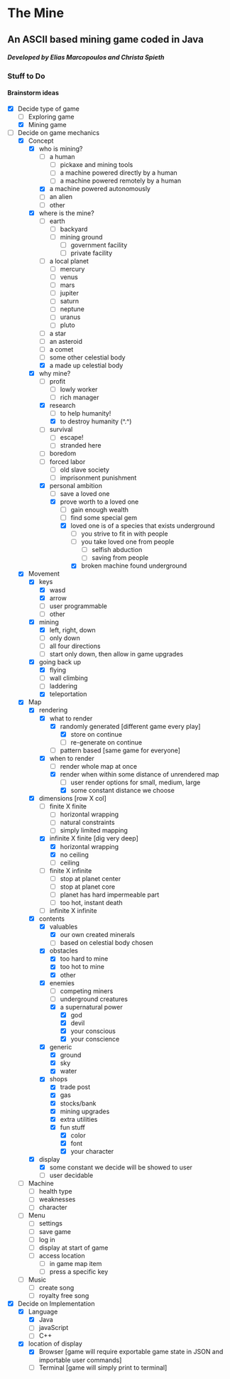 # The Mine
## An ASCII based mining game coded in Java
##### Developed by Elias Marcopoulos and Christa Spieth

### Stuff to Do
#### Brainstorm ideas
- [x] Decide type of game
  - [ ] Exploring game
  - [x] Mining game
- [ ] Decide on game mechanics
  - [x] Concept
    - [x] who is mining?
      - [ ] a human
        - [ ] pickaxe and mining tools
        - [ ] a machine powered directly by a human
        - [ ] a machine powered remotely by a human
      - [x] a machine powered autonomously
      - [ ] an alien
      - [ ] other
    - [x] where is the mine?
      - [ ] earth
        - [ ] backyard
        - [ ] mining ground
          - [ ] government facility
          - [ ] private facility
      - [ ] a local planet
        - [ ] mercury
        - [ ] venus
        - [ ] mars
        - [ ] jupiter
        - [ ] saturn
        - [ ] neptune
        - [ ] uranus
        - [ ] pluto
      - [ ] a star
      - [ ] an asteroid
      - [ ] a comet
      - [ ] some other celestial body
      - [x] a made up celestial body
    - [x] why mine?
      - [ ] profit
        - [ ] lowly worker
        - [ ] rich manager
      - [x] research
        - [ ] to help humanity!
        - [x] to destroy humanity (^.^)
      - [ ] survival
        - [ ] escape!
        - [ ] stranded here
      - [ ] boredom
      - [ ] forced labor
        - [ ] old slave society
        - [ ] imprisonment punishment
      - [x] personal ambition
        - [ ] save a loved one
        - [x] prove worth to a loved one
          - [ ] gain enough wealth
          - [ ] find some special gem
          - [x] loved one is of a species that exists underground
            - [ ] you strive to fit in with people
            - [ ] you take loved one from people
              - [ ] selfish abduction
              - [ ] saving from people
            - [x] broken machine found underground
  - [x] Movement
    - [x] keys
      - [x] wasd
      - [x] arrow
      - [ ] user programmable
      - [ ] other
    - [x] mining
      - [x] left, right, down
      - [ ] only down
      - [ ] all four directions
      - [ ] start only down, then allow in game upgrades
    - [x] going back up
      - [x] flying
      - [ ] wall climbing
      - [ ] laddering
      - [x] teleportation
  - [x] Map
    - [x] rendering
      - [x] what to render
        - [x] randomly generated [different game every play]
          - [x] store on continue
          - [ ] re-generate on continue
        - [ ] pattern based [same game for everyone]
      - [x] when to render
        - [ ] render whole map at once
        - [x] render when within some distance of unrendered map
          - [ ] user render options for small, medium, large
          - [x] some constant distance we choose
    - [x] dimensions [row X col]
      - [ ] finite X finite
        - [ ] horizontal wrapping
        - [ ] natural constraints
        - [ ] simply limited mapping
      - [x] infinite X finite [dig very deep]
        - [x] horizontal wrapping
        - [x] no ceiling
        - [ ] ceiling
      - [ ] finite X infinite 
        - [ ] stop at planet center
        - [ ] stop at planet core
        - [ ] planet has hard impermeable part
        - [ ] too hot, instant death
      - [ ] infinite X infinite
    - [x] contents
      - [x] valuables
        - [x] our own created minerals
        - [ ] based on celestial body chosen
      - [x] obstacles
        - [x] too hard to mine
        - [x] too hot to mine
        - [x] other
      - [x] enemies
        - [ ] competing miners
        - [ ] underground creatures
        - [x] a supernatural power
          - [x] god
          - [x] devil
          - [x] your conscious
          - [x] your conscience
      - [x] generic
        - [x] ground
        - [x] sky
        - [x] water
      - [x] shops
        - [x] trade post
        - [x] gas
        - [x] stocks/bank
        - [x] mining upgrades
        - [x] extra utilities
        - [x] fun stuff
          - [x] color
          - [x] font
          - [x] your character
    - [x] display
      - [x] some constant we decide will be showed to user
      - [ ] user decidable
  - [ ] Machine
    - [ ] health type
    - [ ] weaknesses
    - [ ] character
  - [ ] Menu
    - [ ] settings
    - [ ] save game
    - [ ] log in
    - [ ] display at start of game
    - [ ] access location
      - [ ] in game map item
      - [ ] press a specific key
  - [ ] Music
    - [ ] create song
    - [ ] royalty free song
- [x] Decide on Implementation
  - [x] Language
    - [x] Java
    - [ ] javaScript
    - [ ] C++
  - [x] location of display
    - [x] Browser [game will require exportable game state in JSON and importable user commands]
    - [ ] Terminal [game will simply print to terminal]